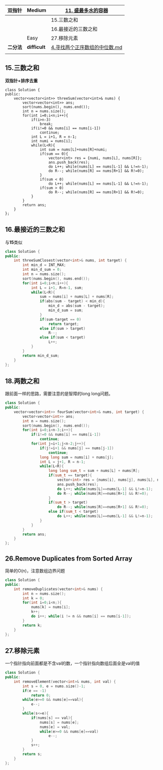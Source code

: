 | 双指针     | Medium        | [11. 盛最多水的容器](11盛最多水的容器\11.md)                 |
| ---------- | ------------- | ------------------------------------------------------------ |
|            |               | 15.三数之和                                                  |
|            |               | 16.最接近的三数之和                                          |
|            | Easy          | 27.移除元素                                                  |
| **二分法** | **difficult** | [4.寻找两个正序数组的中位数.md](4寻找两个正序数组的中位数\4.md) |
|            |               |                                                              |



## 15.三数之和

**双指针+排序去重**

```三数之和
class Solution {
public:
    vector<vector<int>> threeSum(vector<int>& nums) {
        vector<vector<int>> ans;
        sort(nums.begin(), nums.end());
        int n = nums.size();
        for(int i=0;i<n;i++){
            if(i>n-3)
                break;
            if(i!=0 && nums[i] == nums[i-1])
                continue;
            int L = i+1, R = n-1;
            int numi = nums[i];
            while(L<R){
                int sum = nums[L]+nums[R]+numi;
                if(sum == 0){
                    vector<int> res = {numi, nums[L], nums[R]};
                    ans.push_back(res);
                    do L++; while(nums[L] == nums[L-1] && L!=n-1);
                    do R--; while(nums[R] == nums[R+1] && R!=0);
                }
                if(sum < 0)
                    do L++; while(nums[L] == nums[L-1] && L!=n-1);
                if(sum > 0)
                    do R--; while(nums[R] == nums[R+1] && R!=0);
            }
        }
        return ans;
    }
};
```

## 16.最接近的三数之和

与**15**类似

```c++
class Solution {
public:
    int threeSumClosest(vector<int>& nums, int target) {
        int min_d = INT_MAX;
        int min_d_sum = 0;
        int n = nums.size();
        sort(nums.begin(), nums.end());
        for(int i=0;i<n;i++){
            int L = i+1, R=n-1, sum;
            while(L<R){
                sum = nums[i] + nums[L] + nums[R];
                if(abs(sum - target) < min_d){
                    min_d = abs(sum - target);
                    min_d_sum = sum;
                }
                if(sum-target == 0)
                    return target;
                else if(sum > target)
                    R--;
                else if(sum < target)
                    L++;
            }
        }
        return min_d_sum;
    }
};
```

## 18.两数之和

跟前面一样的思路，需要注意的是智障的long long问题。

```c++
class Solution {
public:
    vector<vector<int>> fourSum(vector<int>& nums, int target) {
        vector<vector<int>> ans;
        int n = nums.size();
        sort(nums.begin(), nums.end());
        for(int i=0;i<n-3;i++){
            if(i!=0 && nums[i] == nums[i-1])
                continue;        
            for(int j=i+1;j<n-2;j++){
                if(j!=i+1 && nums[j] == nums[j-1])
                    continue;
                long long sum = nums[i] + nums[j];
                int L = j+1, R = n-1;
                while(L<R){
                    long long sum_t = sum + nums[L] + nums[R];
                    if(sum_t == target){
                        vector<int> res = {nums[i], nums[j], nums[L], nums[R]};
                        ans.push_back(res);
                        do L++; while(nums[L]==nums[L-1] && L!=n-1);
                        do R--; while(nums[R]==nums[R+1] && R!=0);
                    }
                    if(sum_t > target)
                        do R--; while(nums[R]==nums[R+1] && R!=0);
                    else if(sum_t < target)
                        do L++; while(nums[L]==nums[L-1] && L!=n-1);
                }
            }
        }
        return ans;
    }
};
```

## 26.Remove Duplicates from Sorted Array

简单的O(n)，注意数组边界问题

```c++
class Solution {
public:
    int removeDuplicates(vector<int>& nums) {
        int n = nums.size();
        int k = 0;
        for(int i=0;i<n;){
            nums[k] = nums[i];
            k++;
            do i++; while(i != n && nums[i] == nums[i-1]);
        }
        return k;
    }
};
```

## 27.移除元素

一个指针指向前面都是不含val的数，一个指针指向数组后面全是val的值

```c++
class Solution {
public:
    int removeElement(vector<int>& nums, int val) {
        int s = 0, e = nums.size()-1;
        if(e == -1)
            return 0;
        while(e>=0 && nums[e]==val){
            e--;
        }
        while(s<=e){
            if(nums[s] == val){
                nums[s] = nums[e];
                nums[e] = val;
                while(e>=0 && nums[e]==val)
                    e--;
            }
            s++;
        }
        return s;
    }
};
```

